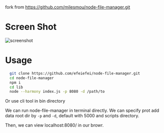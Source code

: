 fork from https://github.com/milesmou/node-file-manager.git

# Screen Shot
![screenshot](https://raw.githubusercontent.com/efeiefei/node-file-manager/master/example/screenshot.png)

# Usage


```sh
  git clone https://github.com/efeiefei/node-file-manager.git
  cd node-file-manager
  npm i
  cd lib
  node --harmony index.js -p 8080 -d /path/to
```

Or
  use cli tool in bin directory


We can run node-file-manager in terminal directly. We can specify prot add data root dir by `-p` and `-d`, default with 5000 and scripts directory.

Then, we can view localhost:8080/ in our browr.
